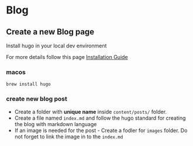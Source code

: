 # Blog

## Create a new Blog page

Install hugo in your local dev environment

For more details follow this page [Installation Guide](https://gohugo.io/categories/installation/)

### macos

```brew install hugo```

### create new blog post

- Create a folder with **unique name** inside `content/posts/` folder.
- Create a file named `index.md` and follow the hugo standard for creating the blog with markdown language
- If an image is needed for the post - Create a fodler for `images` folder. Do not forget to link the image in to the `index.md`

